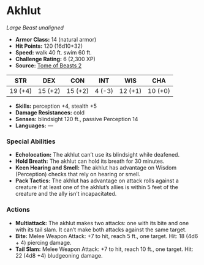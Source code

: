 # Akhlut

*Large* *Beast* *unaligned*

- **Armor Class:** 14 (natural armor)
- **Hit Points:** 120 (16d10+32)
- **Speed:** walk 40 ft. swim 60 ft.
- **Challenge Rating:** 6 (2,300 XP)
- **Source:** [Tome of Beasts 2](https://koboldpress.com/kpstore/product/tome-of-beasts-2-for-5th-edition/)

| STR | DEX | CON | INT | WIS | CHA |
| --- | --- | --- | --- | --- | --- |
| 19 (+4) | 15 (+2) | 15 (+2) | 4 (-3) | 12 (+1) | 10 (+0) |

- **Skills:** perception +4, stealth +5
- **Damage Resistances:** cold
- **Senses:** blindsight 120 ft., passive Perception 14
- **Languages:** —
### Special Abilities
- **Echolocation:** The akhlut can’t use its blindsight while deafened.
- **Hold Breath:** The akhlut can hold its breath for 30 minutes.
- **Keen Hearing and Smell:** The akhlut has advantage on Wisdom (Perception) checks that rely on hearing or smell.
- **Pack Tactics:** The akhlut has advantage on attack rolls against a creature if at least one of the akhlut’s allies is within 5 feet of the creature and the ally isn’t incapacitated.
### Actions
- **Multiattack:** The akhlut makes two attacks: one with its bite and one with its tail slam. It can’t make both attacks against the same target.
- **Bite:** Melee Weapon Attack: +7 to hit, reach 5 ft., one target. Hit: 18 (4d6 + 4) piercing damage.
- **Tail Slam:** Melee Weapon Attack: +7 to hit, reach 10 ft., one target. Hit: 22 (4d8 +4) bludgeoning damage.
